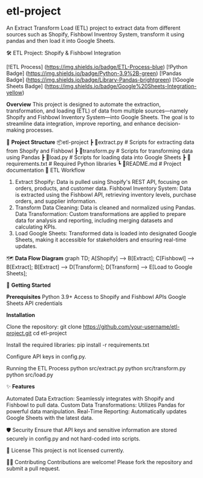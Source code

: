 # etl-project
An Extract Transform Load (ETL) project to extract data from different sources such as Shopify, Fishbowl Inventroy System, transform it using pandas and then load it into Google Sheets.

🛠️ ETL Project: Shopify & Fishbowl Integration

[!ETL Process] (https://img.shields.io/badge/ETL-Process-blue)
[!Python Badge] (https://img.shields.io/badge/Python-3.9%2B-green)
[!Pandas Badge] (https://img.shields.io/badge/Library-Pandas-brightgreen)
[!Google Sheets Badge] (https://img.shields.io/badge/Google%20Sheets-Integration-yellow)

**Overview**
This project is designed to automate the extraction, transformation, and loading (ETL) of data from multiple sources—namely Shopify and Fishbowl Inventory System—into Google Sheets. The goal is to streamline data integration, improve reporting, and enhance decision-making processes.

📂 **Project Structure**
📦etl-project
 ┣ 📜extract.py         # Scripts for extracting data from Shopify and Fishbowl
 ┣ 📜transform.py       # Scripts for transforming data using Pandas
 ┣ 📜load.py            # Scripts for loading data into Google Sheets
 ┣ 📜requirements.txt     # Required Python libraries
 ┗ 📜README.md            # Project documentation
🔄 ETL Workflow
1. Extract
Shopify: Data is pulled using Shopify's REST API, focusing on orders, products, and customer data.
Fishbowl Inventory System: Data is extracted using the Fishbowl API, retrieving inventory levels, purchase orders, and supplier information.
2. Transform
Data Cleaning: Data is cleaned and normalized using Pandas.
Data Transformation: Custom transformations are applied to prepare data for analysis and reporting, including merging datasets and calculating KPIs.
3. Load
Google Sheets: Transformed data is loaded into designated Google Sheets, making it accessible for stakeholders and ensuring real-time updates.


🗺️ **Data Flow Diagram**
graph TD;
    A[Shopify] --> B[Extract];
    C[Fishbowl] --> B[Extract];
    B[Extract] --> D[Transform];
    D[Transform] --> E[Load to Google Sheets];


   
🚀 **Getting Started**

**Prerequisites**
Python 3.9+
Access to Shopify and Fishbowl APIs
Google Sheets API credentials


**Installation**

Clone the repository:
git clone https://github.com/your-username/etl-project.git
cd etl-project

Install the required libraries:
pip install -r requirements.txt

Configure API keys in config.py.

Running the ETL Process
python src/extract.py
python src/transform.py
python src/load.py


✨ **Features**

Automated Data Extraction: Seamlessly integrates with Shopify and Fishbowl to pull data.
Custom Data Transformations: Utilizes Pandas for powerful data manipulation.
Real-Time Reporting: Automatically updates Google Sheets with the latest data.

🛡️ Security
Ensure that API keys and sensitive information are stored securely in config.py and not hard-coded into scripts.

📄 License
This project is not licensed currently.

🧑‍💻 Contributing
Contributions are welcome! Please fork the repository and submit a pull request.

